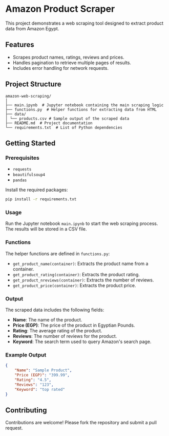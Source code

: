 
# Amazon Product Scraper

This project demonstrates a web scraping tool designed to extract product data from Amazon Egypt.

## Features

- Scrapes product names, ratings, reviews and prices.
- Handles pagination to retrieve multiple pages of results.
- Includes error handling for network requests.

## Project Structure

```
amazon-web-scraping/
│
├── main.ipynb  # Jupyter notebook containing the main scraping logic
├── functions.py  # Helper functions for extracting data from HTML
├── data/
│ └── products.csv # Sample output of the scraped data
├── README.md  # Project documentation
└── requirements.txt  # List of Python dependencies
```

## Getting Started

### Prerequisites

- `requests`
- `beautifulsoup4`
- `pandas`

Install the required packages:

```bash
pip install -r requirements.txt
```

### Usage

Run the Jupyter notebook `main.ipynb` to start the web scraping process. The results will be stored in a CSV file.

### Functions

The helper functions are defined in `functions.py`:

- `get_product_name(container)`: Extracts the product name from a container.
- `get_product_rating(container)`: Extracts the product rating.
- `get_product_nreviews(container)`: Extracts the number of reviews.
- `get_product_price(container)`: Extracts the product price.

### Output

The scraped data includes the following fields:

- **Name**: The name of the product.
- **Price (EGP)**: The price of the product in Egyptian Pounds.
- **Rating**: The average rating of the product.
- **Reviews**: The number of reviews for the product.
- **Keyword**: The search term used to query Amazon's search page.

### Example Output

```json
{
    "Name": "Sample Product",
    "Price (EGP)": "399.99",
    "Rating": "4.5",
    "Reviews": "123",
    "Keyword": "top rated"
}
```

## Contributing

Contributions are welcome! Please fork the repository and submit a pull request.
